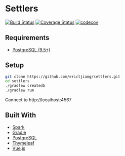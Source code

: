 # Settlers

[![Build Status](https://travis-ci.org/ericljiang/settlers.svg?branch=master)](https://travis-ci.org/ericljiang/settlers)
[![Coverage Status](https://coveralls.io/repos/github/ericljiang/settlers/badge.svg?branch=master)](https://coveralls.io/github/ericljiang/settlers?branch=master)
[![codecov](https://codecov.io/gh/ericljiang/settlers/branch/master/graph/badge.svg)](https://codecov.io/gh/ericljiang/settlers)

## Requirements
* [PostgreSQL (9.5+)](https://www.postgresql.org/download/)

## Setup
```sh
git clone https://github.com/ericljiang/settlers.git
cd settlers
./gradlew createdb
./gradlew run
```
Connect to http://localhost:4567

## Built With
* [Spark](http://sparkjava.com/)
* [Gradle](https://gradle.org/)
* [PostgreSQL](https://www.postgresql.org/)
* [Thymeleaf](http://www.thymeleaf.org/)
* [Vue.js](https://vuejs.org/)
